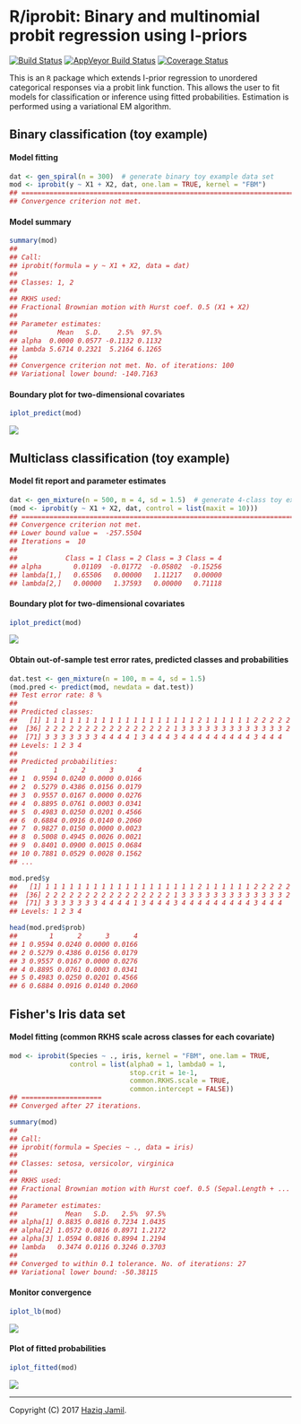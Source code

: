 R/iprobit: Binary and multinomial probit regression using I-priors
================

[![Build Status](https://travis-ci.org/haziqjamil/iprobit.svg?branch=master)](https://travis-ci.org/haziqjamil/iprobit) [![AppVeyor Build Status](https://ci.appveyor.com/api/projects/status/github/haziqjamil/iprobit?branch=master&svg=true)](https://ci.appveyor.com/project/haziqjamil/iprobit) [![Coverage Status](https://img.shields.io/codecov/c/github/haziqjamil/iprobit/master.svg)](https://codecov.io/gh/haziqjamil/iprobit)

This is an `R` package which extends I-prior regression to unordered categorical responses via a probit link function. This allows the user to fit models for classification or inference using fitted probabilities. Estimation is performed using a variational EM algorithm.

Binary classification (toy example)
-----------------------------------

#### Model fitting

``` r
dat <- gen_spiral(n = 300)  # generate binary toy example data set
mod <- iprobit(y ~ X1 + X2, dat, one.lam = TRUE, kernel = "FBM")
## ===========================================================================
## Convergence criterion not met.
```

#### Model summary

``` r
summary(mod)
## 
## Call:
## iprobit(formula = y ~ X1 + X2, data = dat)
## 
## Classes: 1, 2 
## 
## RKHS used:
## Fractional Brownian motion with Hurst coef. 0.5 (X1 + X2) 
## 
## Parameter estimates:
##          Mean   S.D.    2.5%  97.5%
## alpha  0.0000 0.0577 -0.1132 0.1132
## lambda 5.6714 0.2321  5.2164 6.1265
## 
## Convergence criterion not met. No. of iterations: 100
## Variational lower bound: -140.7163
```

#### Boundary plot for two-dimensional covariates

``` r
iplot_predict(mod)
```

![](README_files/figure-markdown_github/unnamed-chunk-3-1.png)

Multiclass classification (toy example)
---------------------------------------

#### Model fit report and parameter estimates

``` r
dat <- gen_mixture(n = 500, m = 4, sd = 1.5)  # generate 4-class toy example data set
(mod <- iprobit(y ~ X1 + X2, dat, control = list(maxit = 10)))
## ===========================================================================
## Convergence criterion not met.
## Lower bound value =  -257.5504 
## Iterations =  10 
## 
##            Class = 1 Class = 2 Class = 3 Class = 4
## alpha        0.01109  -0.01772  -0.05802  -0.15256
## lambda[1,]   0.65506   0.00000   1.11217   0.00000
## lambda[2,]   0.00000   1.37593   0.00000   0.71118
```

#### Boundary plot for two-dimensional covariates

``` r
iplot_predict(mod)
```

![](README_files/figure-markdown_github/unnamed-chunk-5-1.png)

#### Obtain out-of-sample test error rates, predicted classes and probabilities

``` r
dat.test <- gen_mixture(n = 100, m = 4, sd = 1.5)
(mod.pred <- predict(mod, newdata = dat.test))
## Test error rate: 8 %
## 
## Predicted classes:
##   [1] 1 1 1 1 1 1 1 1 1 1 1 1 1 1 1 1 1 1 1 2 1 1 1 1 1 1 2 2 2 2 2 2 2 2 2
##  [36] 2 2 2 2 2 2 2 2 2 2 2 2 2 2 2 2 1 3 3 3 3 3 3 3 3 3 3 3 3 3 2 1 3 3 3
##  [71] 3 3 3 3 3 3 3 4 4 4 4 1 3 4 4 4 3 4 4 4 4 4 4 4 4 4 3 4 4 4
## Levels: 1 2 3 4
## 
## Predicted probabilities:
##         1      2      3      4
## 1  0.9594 0.0240 0.0000 0.0166
## 2  0.5279 0.4386 0.0156 0.0179
## 3  0.9557 0.0167 0.0000 0.0276
## 4  0.8895 0.0761 0.0003 0.0341
## 5  0.4983 0.0250 0.0201 0.4566
## 6  0.6884 0.0916 0.0140 0.2060
## 7  0.9827 0.0150 0.0000 0.0023
## 8  0.5008 0.4945 0.0026 0.0021
## 9  0.8401 0.0900 0.0015 0.0684
## 10 0.7881 0.0529 0.0028 0.1562
## ...

mod.pred$y
##   [1] 1 1 1 1 1 1 1 1 1 1 1 1 1 1 1 1 1 1 1 2 1 1 1 1 1 1 2 2 2 2 2 2 2 2 2
##  [36] 2 2 2 2 2 2 2 2 2 2 2 2 2 2 2 2 1 3 3 3 3 3 3 3 3 3 3 3 3 3 2 1 3 3 3
##  [71] 3 3 3 3 3 3 3 4 4 4 4 1 3 4 4 4 3 4 4 4 4 4 4 4 4 4 3 4 4 4
## Levels: 1 2 3 4

head(mod.pred$prob)
##        1      2      3      4
## 1 0.9594 0.0240 0.0000 0.0166
## 2 0.5279 0.4386 0.0156 0.0179
## 3 0.9557 0.0167 0.0000 0.0276
## 4 0.8895 0.0761 0.0003 0.0341
## 5 0.4983 0.0250 0.0201 0.4566
## 6 0.6884 0.0916 0.0140 0.2060
```

Fisher's Iris data set
----------------------

#### Model fitting (common RKHS scale across classes for each covariate)

``` r
mod <- iprobit(Species ~ ., iris, kernel = "FBM", one.lam = TRUE,
               control = list(alpha0 = 1, lambda0 = 1, 
                              stop.crit = 1e-1,
                              common.RKHS.scale = TRUE, 
                              common.intercept = FALSE))
## ====================
## Converged after 27 iterations.

summary(mod)
## 
## Call:
## iprobit(formula = Species ~ ., data = iris)
## 
## Classes: setosa, versicolor, virginica 
## 
## RKHS used:
## Fractional Brownian motion with Hurst coef. 0.5 (Sepal.Length + ... + Petal.Width) 
## 
## Parameter estimates:
##            Mean   S.D.   2.5%  97.5%
## alpha[1] 0.8835 0.0816 0.7234 1.0435
## alpha[2] 1.0572 0.0816 0.8971 1.2172
## alpha[3] 1.0594 0.0816 0.8994 1.2194
## lambda   0.3474 0.0116 0.3246 0.3703
## 
## Converged to within 0.1 tolerance. No. of iterations: 27
## Variational lower bound: -50.38115
```

#### Monitor convergence

``` r
iplot_lb(mod)
```

![](README_files/figure-markdown_github/unnamed-chunk-8-1.png)

#### Plot of fitted probabilities

``` r
iplot_fitted(mod)
```

![](README_files/figure-markdown_github/unnamed-chunk-9-1.png)

------------------------------------------------------------------------

Copyright (C) 2017 [Haziq Jamil](http://haziqj.ml).
